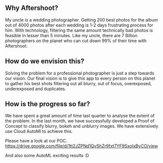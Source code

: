 ## Why Aftershoot?
My uncle is a wedding photographer. Getting 200 best photos for the album out of 4000 photos after each wedding is 1-2 days frustrating process for him. With technology, filtering the same amount technically bad photos is feasible in lesser than 5 minutes. Like my uncle, there are 7 Billion photographers on the planet who can cut down 99% of their time with Aftershoot.

## How do we envision this?
Solving the problem for a professional photographer is just a step towards our vision. Our final vision is to give this app to every person on this planet to gather his best shots filtering out all blurry, out of focus, overexposed, underexposed and duplicates.

## How is the progress so far?
We have spent a great amount of time last quarter to analyse the extent of the problem. In the last month, we have successfully developed a Proof of Concept to classify blurry, bokeh and unblurry images. We have extensively use Cloud AutoMl to achieve this. 

Please have a look at our POC.
https://drive.google.com/file/d/1tt2JZPNd1QyShZr9fxt7YF9SxoIxByCO/view

And also some AutoML exciting results :D


